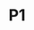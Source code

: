 ---
basin: En-Suite
cudn: true
floor: Ground
grade: 8
images:
- /room_database/images/nc/nc_p1_1.jpeg
- /room_database/images/nc/nc_p1_2.jpeg
- /room_database/images/nc/nc_p1_3.jpeg
- /room_database/images/nc/nc_p1_4.jpeg
living_room: 'Yes'
location: New Court
name: P1
network: Wired and Wireless
title: P1
---
